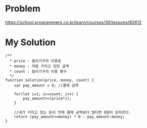 # Problem
https://school.programmers.co.kr/learn/courses/30/lessons/82612

# My Solution
```
/**
  * price : 놀이기구의 이용료 
  * money : 처음 가지고 있던 금액 
  * count : 놀이기구의 이용 횟수 
  */
function solution(price, money, count) {
    var pay_amount = 0; //결제 금액 
    
    for(let i=1; i<=count; i++) {
        pay_amount+=(price*i);
    }

    //내가 가지고 있는 돈이 전체 결제 금액보다 많다면 0원이 모자르다.
    return (pay_amount<=money) ? 0 : pay_amount-money;
}
```
